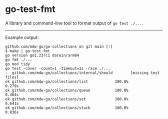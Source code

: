 # go-test-fmt

A library and command-line tool to format output of `go test ./...`.

---

Example output:

```
github.com/mdw-go/go-collections on git main [!] 
$ make | go-test-fmt
go version go1.23rc1 darwin/arm64
go fmt ./...
go mod tidy
go test -cover -count=1 -timeout=1s -race ./...
-  github.com/mdw-go/collections/internal/should        [missing test files]
ok github.com/mdw-go/collections/list            100.0%               0.279s
ok github.com/mdw-go/collections/queue           100.0%               0.464s
ok github.com/mdw-go/collections/set             100.0%               0.641s
ok github.com/mdw-go/collections/stack           100.0%               0.836s
```